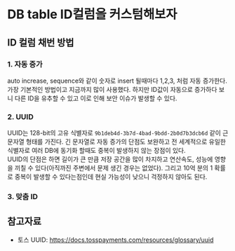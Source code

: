 # DB table ID컬럼을 커스텀해보자

## ID 컬럼 채번 방법

### 1. 자동 증가

auto increase, sequence와 같이 숫자로 insert 될때마다 1,2,3, 처럼 자동 증가한다. 가장 기본적인 방법이고 지금까지 많이 사용했다. 하지만 ID값이 자동으로 증가하다 보니 다른 ID을 유추할 수 있고 이로 인해 보안 이슈가 발생할 수 있다.

### 2. UUID

UUID는 128-bit의 고유 식별자로 ```9b1deb4d-3b7d-4bad-9bdd-2b0d7b3dcb6d``` 같이 근 문자열 형태를 가진다. 긴 문자열로 자동 증가의 단점도 보완하고 전 세계적으로 유일한 식별자로 여러 DB에 동기화 할때도 중복이 발생하지 않는 장점이 있다.  
UUID의 단점은 하면 길이가 큰 만큼 저장 공간을 많이 차지하고 연산속도, 성능에 영향을 끼칠 수 있다(아직까진 주변에서 문제 생긴 경우는 없었다). 그리고 10억 분의 1 확률로 중복이 발생할 수 있다는점인데 현실 가능성이 낮으니 걱정하지 않아도 된다.

### 3. 맞춤 ID

## 참고자료

- 토스 UUID: <https://docs.tosspayments.com/resources/glossary/uuid>
